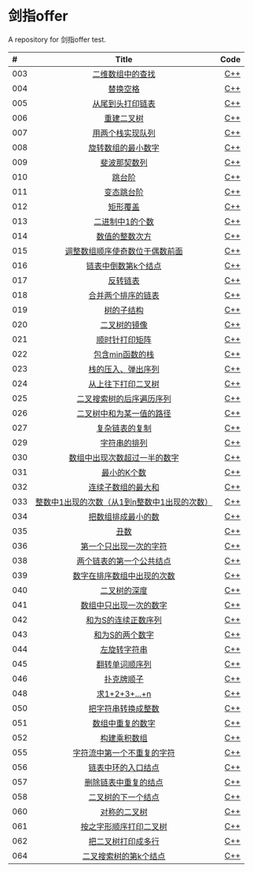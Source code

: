 # 剑指offer 

A repository for 剑指offer test.


#|Title|Code
:----|:----:|----:
003|[二维数组中的查找](https://www.nowcoder.com/practice/abc3fe2ce8e146608e868a70efebf62e?tpId=13&tqId=11154&rp=1&ru=/ta/coding-interviews&qru=/ta/coding-interviews/question-ranking)|[C++](https://github.com/CloudsHCX/BasicSkills/blob/master/JianZhiOffer/cppCode/jianzhi003.cpp)
004|[替换空格](https://www.nowcoder.com/practice/4060ac7e3e404ad1a894ef3e17650423?tpId=13&tqId=11155&rp=1&ru=/ta/coding-interviews&qru=/ta/coding-interviews/question-ranking)|[C++](https://github.com/CloudsHCX/BasicSkills/blob/master/JianZhiOffer/cppCode/jianzhi004.cpp)
005|[从尾到头打印链表](https://www.nowcoder.com/practice/d0267f7f55b3412ba93bd35cfa8e8035?tpId=13&tqId=11156&rp=1&ru=%2Fta%2Fcoding-interviews&qru=%2Fta%2Fcoding-interviews%2Fquestion-ranking&tPage=1)|[C++](https://github.com/CloudsHCX/BasicSkills/blob/master/JianZhiOffer/cppCode/jianzhi005.cpp)
006|[重建二叉树](https://www.nowcoder.com/practice/8a19cbe657394eeaac2f6ea9b0f6fcf6?tpId=13&tqId=11157&rp=1&ru=/ta/coding-interviews&qru=/ta/coding-interviews/question-ranking)|[C++](https://github.com/CloudsHCX/BasicSkills/blob/master/JianZhiOffer/cppCode/jianzhi006.cpp)
007|[用两个栈实现队列](https://www.nowcoder.com/practice/54275ddae22f475981afa2244dd448c6?tpId=13&tqId=11158&rp=1&ru=/ta/coding-interviews&qru=/ta/coding-interviews/question-ranking)|[C++](https://github.com/CloudsHCX/BasicSkills/blob/master/JianZhiOffer/cppCode/jianzhi007.cpp)
008|[旋转数组的最小数字](hhttps://www.nowcoder.com/practice/9f3231a991af4f55b95579b44b7a01ba?tpId=13&tqId=11159&rp=1&ru=%2Fta%2Fcoding-interviews&qru=%2Fta%2Fcoding-interviews%2Fquestion-ranking&tPage=1)|[C++](https://github.com/CloudsHCX/BasicSkills/blob/master/JianZhiOffer/cppCode/jianzhi008.cpp)
009|[斐波那契数列](https://www.nowcoder.com/practice/c6c7742f5ba7442aada113136ddea0c3?tpId=13&tqId=11160&rp=1&ru=%2Fta%2Fcoding-interviews&qru=%2Fta%2Fcoding-interviews%2Fquestion-ranking&tPage=1)|[C++](https://github.com/CloudsHCX/BasicSkills/blob/master/JianZhiOffer/cppCode/jianzhi009.cpp)
010|[跳台阶](https://www.nowcoder.com/practice/8c82a5b80378478f9484d87d1c5f12a4?tpId=13&tqId=11161&rp=1&ru=/ta/coding-interviews&qru=/ta/coding-interviews/question-ranking)|[C++](https://github.com/CloudsHCX/BasicSkills/blob/master/JianZhiOffer/cppCode/jianzhi010.cpp)
011|[变态跳台阶](https://www.nowcoder.com/practice/72a5a919508a4251859fb2cfb987a0e6?tpId=13&tqId=11163&rp=1&ru=/ta/coding-interviews&qru=/ta/coding-interviews/question-ranking)|[C++](https://github.com/CloudsHCX/BasicSkills/blob/master/JianZhiOffer/cppCode/jianzhi011.cpp)
012|[矩形覆盖](https://www.nowcoder.com/practice/22243d016f6b47f2a6928b4313c85387?tpId=13&tqId=11162&rp=1&ru=/ta/coding-interviews&qru=/ta/coding-interviews/question-ranking)|[C++](https://github.com/CloudsHCX/BasicSkills/blob/master/JianZhiOffer/cppCode/jianzhi012.cpp)
013|[二进制中1的个数](https://www.nowcoder.com/practice/8ee967e43c2c4ec193b040ea7fbb10b8?tpId=13&tqId=11164&rp=1&ru=/ta/coding-interviews&qru=/ta/coding-interviews/question-ranking)|[C++](https://github.com/CloudsHCX/BasicSkills/blob/master/JianZhiOffer/cppCode/jianzhi013.cpp)
014|[数值的整数次方](https://www.nowcoder.com/practice/1a834e5e3e1a4b7ba251417554e07c00?tpId=13&tqId=11165&rp=1&ru=/ta/coding-interviews&qru=/ta/coding-interviews/question-ranking)|[C++](https://github.com/CloudsHCX/BasicSkills/blob/master/JianZhiOffer/cppCode/jianzhi014.cpp)
015|[调整数组顺序使奇数位于偶数前面](https://www.nowcoder.com/practice/beb5aa231adc45b2a5dcc5b62c93f593?tpId=13&tqId=11166&rp=1&ru=/ta/coding-interviews&qru=/ta/coding-interviews/question-ranking)|[C++](https://github.com/CloudsHCX/BasicSkills/blob/master/JianZhiOffer/cppCode/jianzhi015.cpp)
016|[链表中倒数第k个结点](https://www.nowcoder.com/practice/529d3ae5a407492994ad2a246518148a?tpId=13&tqId=11167&rp=1&ru=/ta/coding-interviews&qru=/ta/coding-interviews/question-ranking)|[C++](https://github.com/CloudsHCX/BasicSkills/blob/master/JianZhiOffer/cppCode/jianzhi016.cpp)
017|[反转链表](https://www.nowcoder.com/practice/75e878df47f24fdc9dc3e400ec6058ca?tpId=13&tqId=11168&rp=1&ru=/ta/coding-interviews&qru=/ta/coding-interviews/question-ranking)|[C++](https://github.com/CloudsHCX/BasicSkills/blob/master/JianZhiOffer/cppCode/jianzhi017.cpp)
018|[合并两个排序的链表](https://www.nowcoder.com/practice/d8b6b4358f774294a89de2a6ac4d9337?tpId=13&tqId=11169&rp=1&ru=/ta/coding-interviews&qru=/ta/coding-interviews/question-ranking)|[C++](https://github.com/CloudsHCX/BasicSkills/blob/master/JianZhiOffer/cppCode/jianzhi018.cpp)
019|[树的子结构](https://www.nowcoder.com/practice/6e196c44c7004d15b1610b9afca8bd88?tpId=13&tqId=11170&rp=1&ru=/ta/coding-interviews&qru=/ta/coding-interviews/question-ranking)|[C++](https://github.com/CloudsHCX/BasicSkills/blob/master/JianZhiOffer/cppCode/jianzhi019.cpp)
020|[二叉树的镜像](https://www.nowcoder.com/practice/564f4c26aa584921bc75623e48ca3011?tpId=13&tqId=11171&rp=1&ru=/ta/coding-interviews&qru=/ta/coding-interviews/question-ranking)|[C++](https://github.com/CloudsHCX/BasicSkills/blob/master/JianZhiOffer/cppCode/jianzhi020.cpp)
021|[顺时针打印矩阵](https://www.nowcoder.com/practice/9b4c81a02cd34f76be2659fa0d54342a?tpId=13&tqId=11172&rp=1&ru=/ta/coding-interviews&qru=/ta/coding-interviews/question-ranking)|[C++](https://github.com/CloudsHCX/BasicSkills/blob/master/JianZhiOffer/cppCode/jianzhi021.cpp)
022|[包含min函数的栈](https://www.nowcoder.com/practice/4c776177d2c04c2494f2555c9fcc1e49?tpId=13&tqId=11173&rp=1&ru=/ta/coding-interviews&qru=/ta/coding-interviews/question-ranking)|[C++](https://github.com/CloudsHCX/BasicSkills/blob/master/JianZhiOffer/cppCode/jianzhi022.cpp)
023|[栈的压入、弹出序列](https://www.nowcoder.com/practice/d77d11405cc7470d82554cb392585106?tpId=13&tqId=11174&rp=1&ru=/ta/coding-interviews&qru=/ta/coding-interviews/question-ranking)|[C++](https://github.com/CloudsHCX/BasicSkills/blob/master/JianZhiOffer/cppCode/jianzhi023.cpp)
024|[从上往下打印二叉树](https://www.nowcoder.com/practice/7fe2212963db4790b57431d9ed259701?tpId=13&tqId=11175&rp=1&ru=/ta/coding-interviews&qru=/ta/coding-interviews/question-ranking)|[C++](https://github.com/CloudsHCX/BasicSkills/blob/master/JianZhiOffer/cppCode/jianzhi024.cpp)
025|[二叉搜索树的后序遍历序列](https://www.nowcoder.com/practice/a861533d45854474ac791d90e447bafd?tpId=13&tqId=11176&rp=1&ru=%2Fta%2Fcoding-interviews&qru=%2Fta%2Fcoding-interviews%2Fquestion-ranking&tPage=2)|[C++](https://github.com/CloudsHCX/BasicSkills/blob/master/JianZhiOffer/cppCode/jianzhi025.cpp)
026|[二叉树中和为某一值的路径](https://www.nowcoder.com/practice/b736e784e3e34731af99065031301bca?tpId=13&tqId=11177&rp=1&ru=%2Fta%2Fcoding-interviews&qru=%2Fta%2Fcoding-interviews%2Fquestion-ranking&tPage=2)|[C++](https://github.com/CloudsHCX/BasicSkills/blob/master/JianZhiOffer/cppCode/jianzhi026.cpp)
027|[复杂链表的复制](https://www.nowcoder.com/practice/f836b2c43afc4b35ad6adc41ec941dba?tpId=13&tqId=11178&rp=1&ru=%2Fta%2Fcoding-interviews&qru=%2Fta%2Fcoding-interviews%2Fquestion-ranking&tPage=2)|[C++](https://github.com/CloudsHCX/BasicSkills/blob/master/JianZhiOffer/cppCode/jianzhi027.cpp)
029|[字符串的排列](https://www.nowcoder.com/practice/fe6b651b66ae47d7acce78ffdd9a96c7?tpId=13&tqId=11180&rp=1&ru=%2Fta%2Fcoding-interviews&qru=%2Fta%2Fcoding-interviews%2Fquestion-ranking&tPage=2)|[C++](https://github.com/CloudsHCX/BasicSkills/blob/master/JianZhiOffer/cppCode/jianzhi029.cpp)
030|[数组中出现次数超过一半的数字](https://www.nowcoder.com/practice/e8a1b01a2df14cb2b228b30ee6a92163?tpId=13&tqId=11181&rp=1&ru=%2Fta%2Fcoding-interviews&qru=%2Fta%2Fcoding-interviews%2Fquestion-ranking&tPage=2)|[C++](https://github.com/CloudsHCX/BasicSkills/blob/master/JianZhiOffer/cppCode/jianzhi030.cpp)
031|[最小的K个数](https://www.nowcoder.com/practice/6a296eb82cf844ca8539b57c23e6e9bf?tpId=13&tqId=11182&rp=1&ru=%2Fta%2Fcoding-interviews&qru=%2Fta%2Fcoding-interviews%2Fquestion-ranking&tPage=2)|[C++](https://github.com/CloudsHCX/BasicSkills/blob/master/JianZhiOffer/cppCode/jianzhi031.cpp)
032|[连续子数组的最大和](https://www.nowcoder.com/practice/459bd355da1549fa8a49e350bf3df484?tpId=13&tqId=11183&rp=1&ru=%2Fta%2Fcoding-interviews&qru=%2Fta%2Fcoding-interviews%2Fquestion-ranking&tPage=2)|[C++](https://github.com/CloudsHCX/BasicSkills/blob/master/JianZhiOffer/cppCode/jianzhi032.cpp)
033|[整数中1出现的次数（从1到n整数中1出现的次数）](https://www.nowcoder.com/practice/bd7f978302044eee894445e244c7eee6?tpId=13&tqId=11184&rp=1&ru=%2Fta%2Fcoding-interviews&qru=%2Fta%2Fcoding-interviews%2Fquestion-ranking&tPage=2)|[C++](https://github.com/CloudsHCX/BasicSkills/blob/master/JianZhiOffer/cppCode/jianzhi033.cpp)
034|[把数组排成最小的数](https://www.nowcoder.com/practice/8fecd3f8ba334add803bf2a06af1b993?tpId=13&tqId=11185&rp=1&ru=%2Fta%2Fcoding-interviews&qru=%2Fta%2Fcoding-interviews%2Fquestion-ranking&tPage=2)|[C++](https://github.com/CloudsHCX/BasicSkills/blob/master/JianZhiOffer/cppCode/jianzhi034.cpp)
035|[丑数](https://www.nowcoder.com/practice/6aa9e04fc3794f68acf8778237ba065b?tpId=13&tqId=11186&rp=1&ru=%2Fta%2Fcoding-interviews&qru=%2Fta%2Fcoding-interviews%2Fquestion-ranking&tPage=2)|[C++](https://github.com/CloudsHCX/BasicSkills/blob/master/JianZhiOffer/cppCode/jianzhi035.cpp)
036|[第一个只出现一次的字符](https://www.nowcoder.com/practice/1c82e8cf713b4bbeb2a5b31cf5b0417c?tpId=13&tqId=11187&rp=1&ru=%2Fta%2Fcoding-interviews&qru=%2Fta%2Fcoding-interviews%2Fquestion-ranking&tPage=2)|[C++](https://github.com/CloudsHCX/BasicSkills/blob/master/JianZhiOffer/cppCode/jianzhi036.cpp)
038|[两个链表的第一个公共结点](https://www.nowcoder.com/practice/6ab1d9a29e88450685099d45c9e31e46?tpId=13&tqId=11189&rp=1&ru=%2Fta%2Fcoding-interviews&qru=%2Fta%2Fcoding-interviews%2Fquestion-ranking&tPage=2)|[C++](https://github.com/CloudsHCX/BasicSkills/blob/master/JianZhiOffer/cppCode/jianzhi038.cpp)
039|[数字在排序数组中出现的次数](https://www.nowcoder.com/practice/70610bf967994b22bb1c26f9ae901fa2?tpId=13&tqId=11190&rp=1&ru=%2Fta%2Fcoding-interviews&qru=%2Fta%2Fcoding-interviews%2Fquestion-ranking&tPage=2)|[C++](https://github.com/CloudsHCX/BasicSkills/blob/master/JianZhiOffer/cppCode/jianzhi039.cpp)
040|[二叉树的深度](https://www.nowcoder.com/practice/435fb86331474282a3499955f0a41e8b?tpId=13&tqId=11191&rp=1&ru=%2Fta%2Fcoding-interviews&qru=%2Fta%2Fcoding-interviews%2Fquestion-ranking&tPage=2)|[C++](https://github.com/CloudsHCX/BasicSkills/blob/master/JianZhiOffer/cppCode/jianzhi040.cpp)
041|[数组中只出现一次的数字](https://www.nowcoder.com/practice/e02fdb54d7524710a7d664d082bb7811?tpId=13&tqId=11193&rp=1&ru=%2Fta%2Fcoding-interviews&qru=%2Fta%2Fcoding-interviews%2Fquestion-ranking&tPage=2)|[C++](https://github.com/CloudsHCX/BasicSkills/blob/master/JianZhiOffer/cppCode/jianzhi041.cpp)
042|[和为S的连续正数序列](https://www.nowcoder.com/practice/c451a3fd84b64cb19485dad758a55ebe?tpId=13&tqId=11194&rp=1&ru=%2Fta%2Fcoding-interviews&qru=%2Fta%2Fcoding-interviews%2Fquestion-ranking&tPage=3)|[C++](https://github.com/CloudsHCX/BasicSkills/blob/master/JianZhiOffer/cppCode/jianzhi042.cpp)
043|[和为S的两个数字](https://www.nowcoder.com/practice/390da4f7a00f44bea7c2f3d19491311b?tpId=13&tqId=11195&rp=1&ru=%2Fta%2Fcoding-interviews&qru=%2Fta%2Fcoding-interviews%2Fquestion-ranking&tPage=3)|[C++](https://github.com/CloudsHCX/BasicSkills/blob/master/JianZhiOffer/cppCode/jianzhi043.cpp)
044|[左旋转字符串](https://www.nowcoder.com/practice/12d959b108cb42b1ab72cef4d36af5ec?tpId=13&tqId=11196&rp=1&ru=%2Fta%2Fcoding-interviews&qru=%2Fta%2Fcoding-interviews%2Fquestion-ranking&tPage=3)|[C++](https://github.com/CloudsHCX/BasicSkills/blob/master/JianZhiOffer/cppCode/jianzhi044.cpp)
045|[翻转单词顺序列](https://www.nowcoder.com/practice/3194a4f4cf814f63919d0790578d51f3?tpId=13&tqId=11197&rp=1&ru=%2Fta%2Fcoding-interviews&qru=%2Fta%2Fcoding-interviews%2Fquestion-ranking&tPage=3)|[C++](https://github.com/CloudsHCX/BasicSkills/blob/master/JianZhiOffer/cppCode/jianzhi045.cpp)
046|[扑克牌顺子](https://www.nowcoder.com/practice/762836f4d43d43ca9deb273b3de8e1f4?tpId=13&tqId=11198&rp=1&ru=%2Fta%2Fcoding-interviews&qru=%2Fta%2Fcoding-interviews%2Fquestion-ranking&tPage=3)|[C++](https://github.com/CloudsHCX/BasicSkills/blob/master/JianZhiOffer/cppCode/jianzhi046.cpp)
048|[求1+2+3+...+n](https://www.nowcoder.com/practice/7a0da8fc483247ff8800059e12d7caf1?tpId=13&tqId=11200&rp=1&ru=%2Fta%2Fcoding-interviews&qru=%2Fta%2Fcoding-interviews%2Fquestion-ranking&tPage=3)|[C++](https://github.com/CloudsHCX/BasicSkills/blob/master/JianZhiOffer/cppCode/jianzhi048.cpp)
050|[把字符串转换成整数](https://www.nowcoder.com/practice/1277c681251b4372bdef344468e4f26e?tpId=13&tqId=11202&rp=1&ru=%2Fta%2Fcoding-interviews&qru=%2Fta%2Fcoding-interviews%2Fquestion-ranking&tPage=3)|[C++](https://github.com/CloudsHCX/BasicSkills/blob/master/JianZhiOffer/cppCode/jianzhi050.cpp)
051|[数组中重复的数字](https://www.nowcoder.com/practice/623a5ac0ea5b4e5f95552655361ae0a8?tpId=13&tqId=11203&rp=1&ru=%2Fta%2Fcoding-interviews&qru=%2Fta%2Fcoding-interviews%2Fquestion-ranking&tPage=3)|[C++](https://github.com/CloudsHCX/BasicSkills/blob/master/JianZhiOffer/cppCode/jianzhi051.cpp)
052|[构建乘积数组](https://www.nowcoder.com/practice/94a4d381a68b47b7a8bed86f2975db46?tpId=13&tqId=11204&rp=1&ru=%2Fta%2Fcoding-interviews&qru=%2Fta%2Fcoding-interviews%2Fquestion-ranking&tPage=3)|[C++](https://github.com/CloudsHCX/BasicSkills/blob/master/JianZhiOffer/cppCode/jianzhi052.cpp)
055|[字符流中第一个不重复的字符](https://www.nowcoder.com/practice/00de97733b8e4f97a3fb5c680ee10720?tpId=13&tqId=11207&rp=1&ru=%2Fta%2Fcoding-interviews&qru=%2Fta%2Fcoding-interviews%2Fquestion-ranking&tPage=3)|[C++](https://github.com/CloudsHCX/BasicSkills/blob/master/JianZhiOffer/cppCode/jianzhi055.cpp)
056|[链表中环的入口结点](https://www.nowcoder.com/practice/253d2c59ec3e4bc68da16833f79a38e4?tpId=13&tqId=11208&rp=1&ru=%2Fta%2Fcoding-interviews&qru=%2Fta%2Fcoding-interviews%2Fquestion-ranking&tPage=3)|[C++](https://github.com/CloudsHCX/BasicSkills/blob/master/JianZhiOffer/cppCode/jianzhi056.cpp)
057|[删除链表中重复的结点](https://www.nowcoder.com/practice/fc533c45b73a41b0b44ccba763f866ef?tpId=13&tqId=11209&rp=1&ru=%2Fta%2Fcoding-interviews&qru=%2Fta%2Fcoding-interviews%2Fquestion-ranking&tPage=3)|[C++](https://github.com/CloudsHCX/BasicSkills/blob/master/JianZhiOffer/cppCode/jianzhi057.cpp)
058|[二叉树的下一个结点](https://www.nowcoder.com/practice/9023a0c988684a53960365b889ceaf5e?tpId=13&tqId=11210&rp=1&ru=%2Fta%2Fcoding-interviews&qru=%2Fta%2Fcoding-interviews%2Fquestion-ranking&tPage=3)|[C++](https://github.com/CloudsHCX/BasicSkills/blob/master/JianZhiOffer/cppCode/jianzhi058.cpp)
060|[对称的二叉树](https://www.nowcoder.com/practice/ff05d44dfdb04e1d83bdbdab320efbcb?tpId=13&tqId=11211&rp=1&ru=%2Fta%2Fcoding-interviews&qru=%2Fta%2Fcoding-interviews%2Fquestion-ranking&tPage=3)|[C++](https://github.com/CloudsHCX/BasicSkills/blob/master/JianZhiOffer/cppCode/jianzhi060.cpp)
061|[按之字形顺序打印二叉树](https://www.nowcoder.com/practice/91b69814117f4e8097390d107d2efbe0?tpId=13&tqId=11212&rp=1&ru=%2Fta%2Fcoding-interviews&qru=%2Fta%2Fcoding-interviews%2Fquestion-ranking&tPage=3)|[C++](https://github.com/CloudsHCX/BasicSkills/blob/master/JianZhiOffer/cppCode/jianzhi061.cpp)
062|[把二叉树打印成多行](https://www.nowcoder.com/practice/445c44d982d04483b04a54f298796288?tpId=13&tqId=11213&rp=1&ru=%2Fta%2Fcoding-interviews&qru=%2Fta%2Fcoding-interviews%2Fquestion-ranking&tPage=3)|[C++](https://github.com/CloudsHCX/BasicSkills/blob/master/JianZhiOffer/cppCode/jianzhi062.cpp)
064|[二叉搜索树的第k个结点](https://www.nowcoder.com/practice/ef068f602dde4d28aab2b210e859150a?tpId=13&tqId=11215&rp=1&ru=%2Fta%2Fcoding-interviews&qru=%2Fta%2Fcoding-interviews%2Fquestion-ranking&tPage=4)|[C++](https://github.com/CloudsHCX/BasicSkills/blob/master/JianZhiOffer/cppCode/jianzhi064.cpp)
